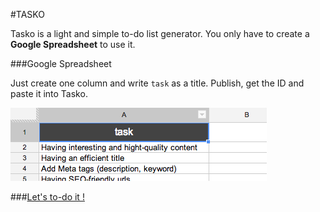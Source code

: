 #TASKO

Tasko is a light and simple to-do list generator. You only have to create a **Google Spreadsheet** to use it. 

###Google Spreadsheet

Just create one column and write `task` as a title. Publish, get the ID and paste it into Tasko.

![Google Spreadsheet](img/spreadsheet.png)

###[Let's to-do it !](http://yago31.github.io/taskr)